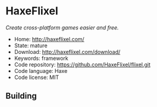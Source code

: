# HaxeFlixel

_Create cross-platform games easier and free._

- Home: http://haxeflixel.com/
- State: mature
- Download: http://haxeflixel.com/download/
- Keywords: framework
- Code repository: https://github.com/HaxeFlixel/flixel.git
- Code language: Haxe
- Code license: MIT

## Building


